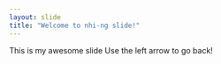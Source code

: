 ```yaml
---
layout: slide
title: "Welcome to nhi-ng slide!"
---
```

This is my awesome slide 
Use the left arrow to go back!
